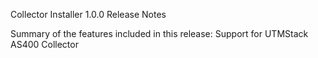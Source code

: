 Collector Installer 1.0.0 Release Notes

Summary of the features included in this release:
Support for UTMStack AS400 Collector
